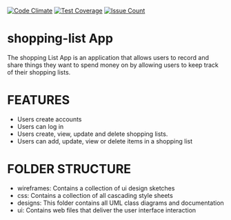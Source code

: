 [![Code Climate](https://codeclimate.com/github/codeclimate/codeclimate/badges/gpa.svg)](https://codeclimate.com/github/pluwum/shopping-list)
[![Test Coverage](https://codeclimate.com/github/codeclimate/codeclimate/badges/coverage.svg)](https://codeclimate.com/github/pluwum/shopping-list)
[![Issue Count](https://codeclimate.com/github/codeclimate/codeclimate/badges/issue_count.svg)](https://codeclimate.com/github/pluwum/shopping-list)

# shopping-list App
The shopping List App is an application that allows users to record and share things they want to spend money on by allowing users to keep track of their shopping lists.
# FEATURES
 - Users create accounts
 - Users can log in
 - Users create, view, update and delete shopping lists. 
 - Users can add, update, view or delete items in a shopping list

 # FOLDER STRUCTURE
  - wireframes: Contains a collection of ui design sketches
  - css: Contains a collection of all cascading style sheets
  - designs: This folder contains all UML class diagrams and documentation
  - ui: Contains web files that deliver the user interface interaction